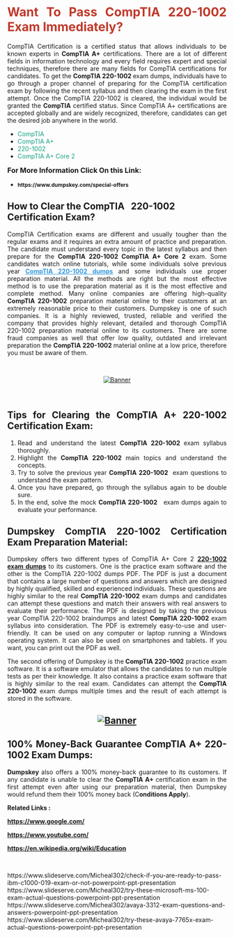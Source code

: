 <h1 style="text-align: justify;"><span style="color:#c0392b;"><strong>Want To Pass CompTIA 220-1002 Exam Immediately?</strong></span></h1>

<p style="text-align: justify;">CompTIA Certification is a certified status that allows individuals to be known experts in<strong> CompTIA A+</strong> certifications. There are a lot of different fields in information technology and every field requires expert and special techniques, therefore there are many fields for CompTIA certifications for candidates. To get the <strong>CompTIA 220-1002 </strong>exam dumps, individuals have to go through a proper channel of preparing for the CompTIA certification exam by following the recent syllabus and then clearing the exam in the first attempt. Once the CompTIA 220-1002 is cleared, the individual would be granted the <strong>CompTIA</strong> certified status. Since CompTIA A+ certifications are accepted globally and are widely recognized, therefore, candidates can get the desired job anywhere in the world.</p>

<ul>
	<li style="text-align: justify;"><span style="color:#16a085;">CompTIA</span></li>
	<li style="text-align: justify;"><span style="color:#16a085;">CompTIA A+  </span></li>
	<li style="text-align: justify;"><span style="color:#16a085;">220-1002</span></li>
	<li style="text-align: justify;"><span style="color:#16a085;">CompTIA A+ Core 2</span></li>
</ul>

<p style="text-align: justify;"><span style="font-size:16px;"><strong>For More Information Click On this Link:</strong></span></p>

<ul>
	<li style="text-align: justify;"><span style="font-size:12px;"><strong>https://www.dumpskey.com/special-offers</strong></span></li>
</ul>

<h2><strong>How to Clear the CompTIA   220-1002 Certification Exam?</strong></h2>

<p style="text-align: justify;">CompTIA Certification exams are different and usually tougher than the regular exams and it requires an extra amount of practice and preparation. The candidate must understand every topic in the latest syllabus and then prepare for the <strong>CompTIA 220-1002 CompTIA A+ Core 2</strong> exam. Some candidates watch online tutorials, while some individuals solve previous year <a href="https://www.dumpskey.com/comptia/220-1002-braindumps"><span style="color:#3498db;"><u><strong>CompTIA 220-1002 dumps</strong></u></span></a> and some individuals use proper preparation material. All the methods are right but the most effective method is to use the preparation material as it is the most effective and complete method. Many online companies are offering high-quality <strong>CompTIA 220-1002 </strong>preparation material online to their customers at an extremely reasonable price to their customers. Dumpskey is one of such companies. It is a highly reviewed, trusted, reliable and verified the company that provides highly relevant, detailed and thorough CompTIA 220-1002 preparation material online to its customers. There are some fraud companies as well that offer low quality, outdated and irrelevant preparation the <strong>CompTIA 220-1002 </strong>material online at a low price, therefore you must be aware of them.</p>

<p style="text-align: justify;"> </p>

<p style="text-align: center;"><a href="https://www.dumpskey.com/comptia/220-1002-braindumps"><img src="http://soperdoper.com/search_portal/uploads/general_banners/1562740316_Untitled_Linked_Comp_01.gif" alt="Banner"/></a></p>

<p style="text-align: center;"> </p>

<h2 style="text-align: justify;"><strong>Tips for Clearing the CompTIA A+ 220-1002 Certification Exam:</strong></h2>

<ol>
	<li style="text-align: justify;">Read and understand the latest <strong>CompTIA 220-1002 </strong>exam syllabus thoroughly.</li>
	<li style="text-align: justify;">Highlight the<strong> CompTIA 220-1002 </strong>main topics and understand the concepts.</li>
	<li style="text-align: justify;">Try to solve the previous year <strong>CompTIA 220-1002 </strong> exam questions to understand the exam pattern.</li>
	<li style="text-align: justify;">Once you have prepared, go through the syllabus again to be double sure.</li>
	<li style="text-align: justify;">In the end, solve the mock <strong>CompTIA 220-1002  </strong> exam dumps again to evaluate your performance.</li>
</ol>

<h2 style="text-align: justify;"><strong>Dumpskey CompTIA 220-1002 Certification Exam Preparation Material:</strong></h2>

<p style="text-align: justify;">Dumpskey offers two different types of CompTIA A+ Core 2 <strong><a href="https://www.dumpskey.com/comptia/220-1002-braindumps">220-1002 exam dumps</a></strong> to its customers. One is the practice exam software and the other is the CompTIA 220-1002 dumps PDF. The PDF is just a document that contains a large number of questions and answers which are designed by highly qualified, skilled and experienced individuals. These questions are highly similar to the real <strong>CompTIA 220-1002</strong> exam dumps and candidates can attempt these questions and match their answers with real answers to evaluate their performance. The PDF is designed by taking the previous year CompTIA 220-1002 braindumps and latest <strong>CompTIA 220-1002 </strong>exam syllabus into consideration. The PDF is extremely easy-to-use and user-friendly. It can be used on any computer or laptop running a Windows operating system. It can also be used on smartphones and tablets. If you want, you can print out the PDF as well.</p>

<p style="text-align: justify;">The second offering of Dumpskey is the<strong> CompTIA 220-1002</strong> practice exam software. It is a software emulator that allows the candidates to run multiple tests as per their knowledge. It also contains a practice exam software that is highly similar to the real exam. Candidates can attempt the<strong> CompTIA 220-1002</strong> exam dumps multiple times and the result of each attempt is stored in the software.</p>

<h2 style="text-align: center;"><a href="https://www.dumpskey.com/comptia/220-1002-braindumps"><img src="http://soperdoper.com/search_portal/uploads/general_banners/1562743625_8ppZk49y_HM0oke96j0cic4OdOo.jpg" alt="Banner"/></a></h2>

<h2 style="text-align: justify;"><strong>100% Money-Back Guarantee CompTIA A+ 220-1002 Exam Dumps:</strong></h2>

<p style="text-align: justify;"><strong>Dumpskey </strong>also offers a 100% money-back guarantee to its customers. If any candidate is unable to clear the <strong>CompTIA A+ </strong>certification exam in the first attempt even after using our preparation material, then Dumpskey would refund them their 100% money back (C<strong>onditions Apply</strong>).</p>

<p style="text-align: justify;"><strong>Related Links :</strong></p>

<p><a href="https://www.google.com/" rel="noopener noreferrer" target="_blank"><strong>https://www.google.com/</strong></a></p>

<p><a href="https://www.youtube.com/" rel="noopener noreferrer" target="_blank"><strong>https://www.youtube.com/</strong></a></p>

<p><a href="https://en.wikipedia.org/wiki/Education" rel="noopener noreferrer" target="_blank"><strong>https://en.wikipedia.org/wiki/Education</strong></a></p>

<p> </p>
https://www.slideserve.com/Micheal302/check-if-you-are-ready-to-pass-ibm-c1000-019-exam-or-not-powerpoint-ppt-presentation
https://www.slideserve.com/Micheal302/try-these-microsoft-ms-100-exam-actual-questions-powerpoint-ppt-presentation
https://www.slideserve.com/Micheal302/avaya-3312-exam-questions-and-answers-powerpoint-ppt-presentation
https://www.slideserve.com/Micheal302/try-these-avaya-7765x-exam-actual-questions-powerpoint-ppt-presentation

